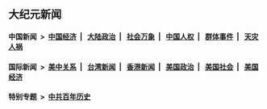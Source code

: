 ## 大纪元新闻

#### 中国新闻 &nbsp;>&nbsp; [中国经济](indexes/ncid283/README.md?03261245) &nbsp;| &nbsp; [大陆政治](indexes/ncid277/README.md?03261245) &nbsp;| &nbsp; [社会万象](indexes/ncid282/README.md?03261245) &nbsp;| &nbsp; [中国人权](indexes/ncid278/README.md?03261245) &nbsp;| &nbsp; [群体事件](indexes/ncid279/README.md?03261245) &nbsp;| &nbsp; [天灾人祸](indexes/ncid280/README.md?03261245)

#### 国际新闻 &nbsp;>&nbsp; [美中关系](indexes/nf1412576/README.md?03261245) &nbsp;| &nbsp; [台湾新闻](indexes/ncid1349361/README.md?03261245) &nbsp;| &nbsp; [香港新闻](indexes/ncid1349362/README.md?03261245) &nbsp;| &nbsp; [美国政治](indexes/ncid1078159/README.md?03261245) &nbsp;| &nbsp; [美国社会](indexes/ncid1078160/README.md?03261245) &nbsp;| &nbsp; [美国经济](indexes/ncid1078158/README.md?03261245)

#### 特别专题 &nbsp;>&nbsp; [中共百年历史](https://github.com/epoch-news/epoch-special/blob/master/README.md?03261245)  
